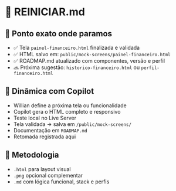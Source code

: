 # 🔁 REINICIAR.md

## 📍 Ponto exato onde paramos

- ✅ Tela `painel-financeiro.html` finalizada e validada
- ✅ HTML salvo em: `public/mock-screens/painel-financeiro.html`
- ✅ ROADMAP.md atualizado com componentes, versão e perfil
- 🔜 Próxima sugestão: `historico-financeiro.html` ou `perfil-financeiro.html`

## 🤝 Dinâmica com Copilot

- Willian define a próxima tela ou funcionalidade
- Copilot gera o HTML completo e responsivo
- Teste local no Live Server
- Tela validada → salva em `/public/mock-screens/`
- Documentação em `ROADMAP.md`
- Retomada registrada aqui

## 📐 Metodologia

- `.html` para layout visual
- `.png` opcional complementar
- `.md` com lógica funcional, stack e perfis
